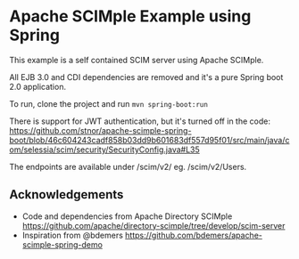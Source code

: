 Apache SCIMple Example using Spring
===================================

This example is a self contained SCIM server using Apache SCIMple.

All EJB 3.0 and CDI dependencies are removed and it's a pure Spring boot 2.0 application.

To run, clone the project and run `mvn spring-boot:run`

There is support for JWT authentication, but it's turned off in the code:
https://github.com/stnor/apache-scimple-spring-boot/blob/46c604243cadf858b03dd9b601683df557d95f01/src/main/java/com/selessia/scim/security/SecurityConfig.java#L35

The endpoints are available under /scim/v2/ eg. /scim/v2/Users.

## Acknowledgements
* Code and dependencies from Apache Directory SCIMple https://github.com/apache/directory-scimple/tree/develop/scim-server
* Inspiration from @bdemers https://github.com/bdemers/apache-scimple-spring-demo
